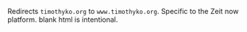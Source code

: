 Redirects `timothyko.org` to `www.timothyko.org`. Specific to the Zeit now platform. blank html is intentional.